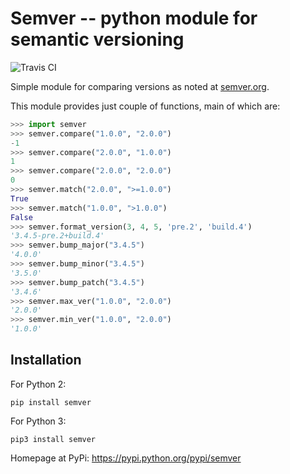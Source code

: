<!--
    Licensed to the Apache Software Foundation (ASF) under one
    or more contributor license agreements.  See the NOTICE file
    distributed with this work for additional information
    regarding copyright ownership.  The ASF licenses this file
    to you under the Apache License, Version 2.0 (the
    "License"); you may not use this file except in compliance
    with the License.  You may obtain a copy of the License at

      http://www.apache.org/licenses/LICENSE-2.0

    Unless required by applicable law or agreed to in writing,
    software distributed under the License is distributed on an
    "AS IS" BASIS, WITHOUT WARRANTIES OR CONDITIONS OF ANY
    KIND, either express or implied.  See the License for the
    specific language governing permissions and limitations
    under the License.
-->
Semver -- python module for semantic versioning
===============================================

![Travis CI](https://travis-ci.org/k-bx/python-semver.svg?branch=master)

Simple module for comparing versions as noted at [semver.org](http://semver.org/).

This module provides just couple of functions, main of which are:

```python
>>> import semver
>>> semver.compare("1.0.0", "2.0.0")
-1
>>> semver.compare("2.0.0", "1.0.0")
1
>>> semver.compare("2.0.0", "2.0.0")
0
>>> semver.match("2.0.0", ">=1.0.0")
True
>>> semver.match("1.0.0", ">1.0.0")
False
>>> semver.format_version(3, 4, 5, 'pre.2', 'build.4')
'3.4.5-pre.2+build.4'
>>> semver.bump_major("3.4.5")
'4.0.0'
>>> semver.bump_minor("3.4.5")
'3.5.0'
>>> semver.bump_patch("3.4.5")
'3.4.6'
>>> semver.max_ver("1.0.0", "2.0.0")
'2.0.0'
>>> semver.min_ver("1.0.0", "2.0.0")
'1.0.0'
```

Installation
------------

For Python 2:

```
pip install semver
```

For Python 3:

```
pip3 install semver
```

Homepage at PyPi: https://pypi.python.org/pypi/semver
